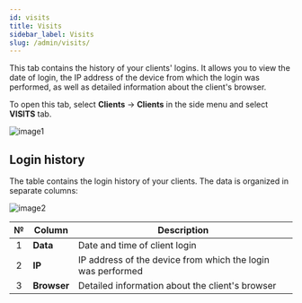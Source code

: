 ```yaml
---
id: visits
title: Visits
sidebar_label: Visits
slug: /admin/visits/
---
```


This tab contains the history of your clients' logins. It allows you to view the date of login, the IP address of the device from which the login was performed, as well as detailed information about the client's browser.

To open this tab, select **Clients** → **Clients** in the side menu and select **VISITS** tab.

![image1](/img/en/admin_clients_visits/image1.png)

## Login history

The table contains the login history of your clients. The data is organized in separate columns:

![image2](/img/en/admin_clients_visits/image2.png)

|  №  | Column | Description |
| :-: | ------ | ----------- |
| 1 | **Data** | Date and time of client login |
| 2 | **IP** | IP address of the device from which the login was performed |
| 3 | **Browser** | Detailed information about the client's browser |
